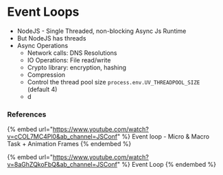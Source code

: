 # Event Loops

* NodeJS - Single Threaded, non-blocking Async Js Runtime
* But NodeJS has threads
* Async Operations
  * Network calls: DNS Resolutions
  * IO Operations: File read/write
  * Crypto library: encryption, hashing
  * Compression
  * Control the thread pool size `process.env.UV_THREADPOOL_SIZE` (default 4)
  * d

### References

{% embed url="https://www.youtube.com/watch?v=cCOL7MC4Pl0&ab_channel=JSConf" %}
Event loop - Micro & Macro Task + Animation Frames
{% endembed %}

{% embed url="https://www.youtube.com/watch?v=8aGhZQkoFbQ&ab_channel=JSConf" %}
Event Loop
{% endembed %}
